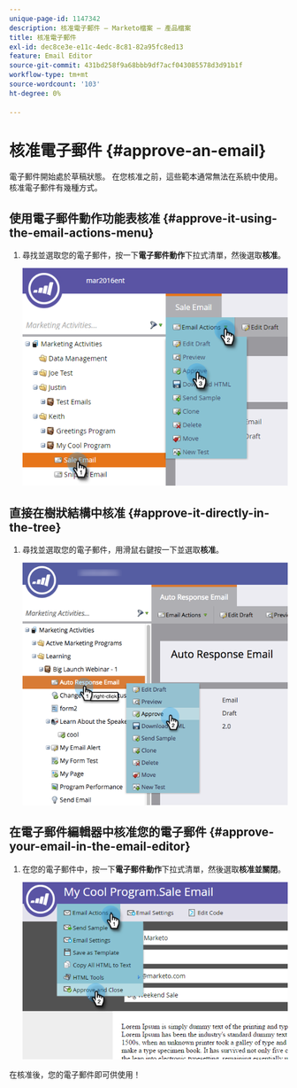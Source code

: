```yaml
---
unique-page-id: 1147342
description: 核准電子郵件 — Marketo檔案 — 產品檔案
title: 核准電子郵件
exl-id: dec8ce3e-e11c-4edc-8c81-82a95fc8ed13
feature: Email Editor
source-git-commit: 431bd258f9a68bbb9df7acf043085578d3d91b1f
workflow-type: tm+mt
source-wordcount: '103'
ht-degree: 0%

---
```


# 核准電子郵件 {#approve-an-email}

電子郵件開始處於草稿狀態。 在您核准之前，這些範本通常無法在系統中使用。 核准電子郵件有幾種方式。

## 使用電子郵件動作功能表核准 {#approve-it-using-the-email-actions-menu}

1. 尋找並選取您的電子郵件，按一下&#x200B;**電子郵件動作**&#x200B;下拉式清單，然後選取&#x200B;**核准**。

   ![](assets/one.png)

## 直接在樹狀結構中核准 {#approve-it-directly-in-the-tree}

1. 尋找並選取您的電子郵件，用滑鼠右鍵按一下並選取&#x200B;**核准**。

   ![](assets/approveemail.png)

## 在電子郵件編輯器中核准您的電子郵件 {#approve-your-email-in-the-email-editor}

1. 在您的電子郵件中，按一下&#x200B;**電子郵件動作**&#x200B;下拉式清單，然後選取&#x200B;**核准並關閉**。

   ![](assets/three.png)

在核准後，您的電子郵件即可供使用！
